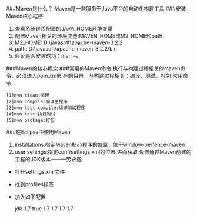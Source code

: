###Maven是什么？
Maven是一款服务于Java平台的自动化构建工具
###安装Maven核心程序
1. 查看系统是否配置的JAVA_HOME环境变量
2. 配置Maven相关的环境变量:MAVEN_HOME或M2_HOME和path
3. M2_HOME: D:\javasoft\apache-maven-3.2.2
4. path: D:\javasoft\apache-maven-3.2.2\bin
5. 验证是否安装成功：mvn –v

###Maven的核心概念
###常用的Maven命令
执行与构建过程相关的maven命令，必须进入pom.xml所在的目录，与构建过程相关：编译，测试，打包
常用命令：

	[1]mvn clean:清理
	[2]mvn compile:编译主程序
	[3]mvn test-compile:编译测试程序
	[4]mvn test:执行测试
	[5]mvn package:打包
###在Eclipse中使用Maven
1. installations:指定Maven核心程序的位置，位于window-perfence-maven
2. user settings:指定conf/settings.xml的位置,进而获取
设置通过Maven创建的工程的JDK版本——一劳永逸

- 打开settings.xml文件
- 找到profiles标签
- 加入如下配置


	<profile>
		<id>jdk-1.7</id>
		<activation>
			<activeByDefault>true</activeByDefault>
			<jdk>1.7</jdk>
		</activation>
		<properties>
			<maven.compiler.source>1.7</maven.compiler.source>
			<maven.compiler.target>1.7</maven.compiler.target>
			<maven.compiler.compilerVersion>1.7</maven.compiler.compilerVersion>
		</properties>
	</profile>







